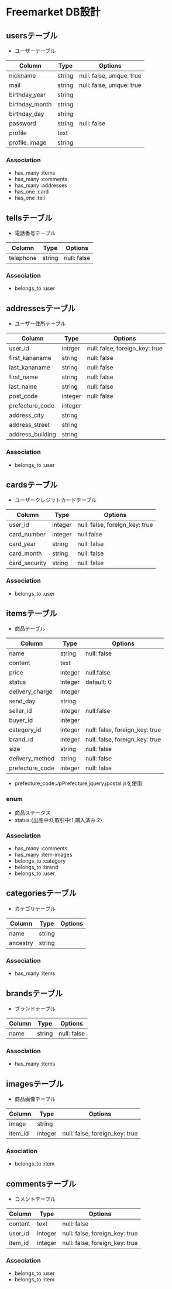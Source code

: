 # Freemarket DB設計
## usersテーブル
- ユーザーテーブル

|Column|Type|Options|
|------|----|-------|
|nickname|string|null: false, unique: true|
|mail|string|null: false, unique: true|
|birthday_year|string||
|birthday_month|string||
|birthday_day|string||
|password|string|null: false|
|profile|text||
|profile_image|string||
### Association
- has_many :items
- has_many :comments
- has_many :addresses
- has_one  :card
- has_one  :tell

## tellsテーブル
- 電話番号テーブル

|Column|Type|Options|
|------|----|-------|
|telephone|string|null: false|
### Association
- belongs_to :user

## addressesテーブル
- ユーザー住所テーブル

|Column|Type|Options|
|------|----|-------|
|user_id|intrger|null: false, foreign_key: true|
|first_kananame|string|null: false|
|last_kananame|string|null: false|
|first_name|string|null: false|
|last_name|string|null: false|
|post_code|integer|null: false|
|prefecture_code|integer||
|address_city|string||
|address_street|string||
|address_building|string||
### Association
- belongs_to :user

## cardsテーブル
- ユーザークレジットカードテーブル

|Column|Type|Options|
|------|----|-------|
|user_id|integer|null: false, foreign_key: true|
|card_number|integer|null:false|
|card_year|string|null: false|
|card_month|string|null: false|
|card_security|string|null: false|
### Association
- belongs_to :user

## itemsテーブル
- 商品テーブル

|Column|Type|Options|
|------|----|-------|
|name|string|null: false|
|content|text||
|price|integer|null:false|
|status|integer|default: 0|
|delivery_charge|integer||
|send_day|string||
|seller_id|integer|null:false|
|buyer_id|integer||
|category_id|integer|null: false, foreign_key: true|
|brand_id|integer|null: false, foreign_key: true|
|size|string|null: false|
|delivery_method|string|null: false|
|prefecture_code|integer|null: false|
- prefecture_code:JpPrefecture,jquery.jpostal.jsを使用

### enum
- 商品ステータス
- status:{出品中:0,取引中:1,購入済み:2}

### Association
- has_many :comments
- has_many :item-images
- belongs_to :category
- belongs_to :brand
- belongs_to :user

## categoriesテーブル
- カテゴリテーブル

|Column|Type|Options|
|------|----|-------|
|name|string||
|ancestry|string||
### Association
- has_many :items

## brandsテーブル
- ブランドテーブル

|Column|Type|Options|
|------|----|-------|
|name|string|null: false|

### Association
- has_many :items

## imagesテーブル
- 商品画像テーブル

|Column|Type|Options|
|------|----|-------|
|image|string||
|item_id|integer|null: false, foreign_key: true|
### Asociation
- belongs_to :item

## commentsテーブル
- コメントテーブル

|Column|Type|Options|
|------|----|-------|
|content|text|null: false|
|user_id|integer|null: false, foreign_key: true|
|item_id|integer|null: false, foreign_key: true|
### Association
- belongs_to :user
- belongs_to :item



